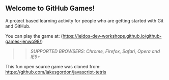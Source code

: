 ## Welcome to GitHub Games!

A project based learning activity for people who are getting started with Git and GitHub.

You can play the game at: (https://leidos-dev-workshops.github.io/github-games-jenwo98/)

>> _*SUPPORTED BROWSERS*: Chrome, Firefox, Safari, Opera and IE9+_

This fun open source game was cloned from: https://github.com/jakesgordon/javascript-tetris
